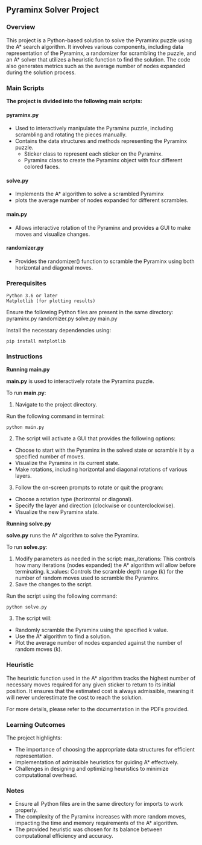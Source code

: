 ## Pyraminx Solver Project

### Overview

This project is a Python-based solution to solve the Pyraminx puzzle using the A* search algorithm. It involves various components, including data representation of the Pyraminx, a randomizer for scrambling the puzzle, and an A* solver that utilizes a heuristic function to find the solution. The code also generates metrics such as the average number of nodes expanded during the solution process.

### Main Scripts
**The project is divided into the following main scripts:**

#### pyraminx.py
- Used to interactively manipulate the Pyraminx puzzle, including scrambling and rotating the pieces manually.
- Contains the data structures and methods representing the Pyraminx puzzle.
  - Sticker class to represent each sticker on the Pyraminx.
  - Pyraminx class to create the Pyraminx object with four different colored faces.
    
#### solve.py
- Implements the A* algorithm to solve a scrambled Pyraminx
- plots the average number of nodes expanded for different scrambles.

#### main.py
- Allows interactive rotation of the Pyraminx and provides a GUI to make moves and visualize changes.

#### randomizer.py
- Provides the randomizer() function to scramble the Pyraminx using both horizontal and diagonal moves.

### Prerequisites
    Python 3.6 or later
    Matplotlib (for plotting results)

Ensure the following Python files are present in the same directory:
    pyraminx.py
    randomizer.py
    solve.py
    main.py

Install the necessary dependencies using:

    pip install matplotlib

### Instructions
**Running main.py**

**main.py** is used to interactively rotate the Pyraminx puzzle.

To run **main.py**:

1. Navigate to the project directory.

Run the following command in terminal:

    python main.py

2. The script will activate a GUI that provides the following options:

- Choose to start with the Pyraminx in the solved state or scramble it by a specified number of moves.
- Visualize the Pyraminx in its current state.
- Make rotations, including horizontal and diagonal rotations of various layers.

3. Follow the on-screen prompts to rotate or quit the program:

- Choose a rotation type (horizontal or diagonal).
- Specify the layer and direction (clockwise or counterclockwise).
- Visualize the new Pyraminx state.

**Running solve.py**

**solve.py** runs the A* algorithm to solve the Pyraminx.

To run **solve.py**:

1. Modify parameters as needed in the script:
        max_iterations: This controls how many iterations (nodes expanded) the A* algorithm will allow before terminating.
        k_values: Controls the scramble depth range (k) for the number of random moves used to scramble the Pyraminx.
2. Save the changes to the script.

Run the script using the following command:

    python solve.py

3. The script will:
- Randomly scramble the Pyraminx using the specified k value.
- Use the A* algorithm to find a solution.
- Plot the average number of nodes expanded against the number of random moves (k).


### Heuristic
The heuristic function used in the A* algorithm tracks the highest number of necessary moves required for any given sticker to return to its initial position. It ensures that the estimated cost is always admissible, meaning it will never underestimate the cost to reach the solution.

For more details, please refer to the documentation in the PDFs provided.

### Learning Outcomes
The project highlights:

- The importance of choosing the appropriate data structures for efficient representation.
- Implementation of admissible heuristics for guiding A* effectively.
- Challenges in designing and optimizing heuristics to minimize computational overhead.

### Notes
- Ensure all Python files are in the same directory for imports to work properly.
- The complexity of the Pyraminx increases with more random moves, impacting the time and memory requirements of the A* algorithm.
- The provided heuristic was chosen for its balance between computational efficiency and accuracy.
